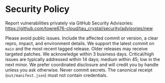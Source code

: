 # Security Policy

Report vulnerabilities privately via GitHub Security Advisories:
https://github.com/towre676-cloud/tau_crystal/security/advisories/new

Please avoid public issues. Include the affected commit or version, a clear repro, impact, and environment details.
We support the latest commit on `main` and the most recent tagged release. Older releases may receive targeted patches.
We acknowledge within 3 business days. Critical/high issues are typically addressed within 14 days; medium within 45; low in the next minor.
We prefer coordinated disclosure and will credit you by handle unless you ask otherwise.
Never commit secrets. The canonical receipt (`out/manifest.json`) must not contain credentials.
